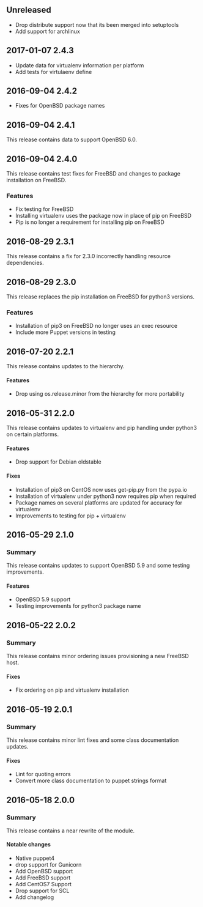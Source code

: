 ## Unreleased
 - Drop distribute support now that its been merged into setuptools
 - Add support for archlinux

## 2017-01-07 2.4.3
 - Update data for virtualenv information per platform
 - Add tests for virtulaenv define

## 2016-09-04 2.4.2
 - Fixes for OpenBSD package names

## 2016-09-04 2.4.1
This release contains data to support OpenBSD 6.0.

## 2016-09-04 2.4.0
This release contains test fixes for FreeBSD and changes to package
installation on FreeBSD.

### Features
 - Fix testing for FreeBSD
 - Installing virtualenv uses the package now in place of pip on FreeBSD
 - Pip is no longer a requirement for installing pip on FreeBSD

## 2016-08-29 2.3.1
This release contains a fix for 2.3.0 incorrectly handling resource dependencies.

## 2016-08-29 2.3.0
This release replaces the pip installation on FreeBSD for python3 versions.

### Features
 - Installation of pip3 on FreeBSD no longer uses an exec resource
 - Include more Puppet versions in testing

## 2016-07-20 2.2.1
This release contains updates to the hierarchy.

#### Features
  - Drop using os.release.minor from the hierarchy for more portability

## 2016-05-31 2.2.0
This release contains updates to virtualenv and pip handling under python3 on
certain platforms.

#### Features
 - Drop support for Debian oldstable

#### Fixes
 - Installation of pip3 on CentOS now uses get-pip.py from the pypa.io
 - Installation of virtualenv under python3 now requires pip when required
 - Package names on several platforms are updated for accuracy for virtualenv
 - Improvements to testing for pip + virtualenv


## 2016-05-29 2.1.0
### Summary
This release contains updates to support OpenBSD 5.9 and some testing improvements.

#### Features
 - OpenBSD 5.9 support
 - Testing improvements for python3 package name

## 2016-05-22 2.0.2
### Summary
This release contains minor ordering issues provisioning a new FreeBSD host.

#### Fixes
 - Fix ordering on pip and virtualenv installation

## 2016-05-19 2.0.1
### Summary
This release contains minor lint fixes and some class documentation updates.

#### Fixes
 - Lint for quoting errors
 - Convert more class documentation to puppet strings format

## 2016-05-18 2.0.0
### Summary
This release contains a near rewrite of the module.

#### Notable changes
 - Native puppet4
 - drop support for Gunicorn
 - Add OpenBSD support
 - Add FreeBSD support
 - Add CentOS7 Support
 - Drop support for SCL
 - Add changelog

